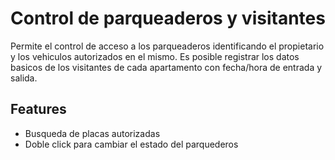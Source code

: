 # Control de parqueaderos y visitantes

Permite el control de acceso a los parqueaderos identificando el propietario y los vehiculos autorizados en el mismo.  Es posible registrar los datos basicos de los visitantes de cada apartamento con fecha/hora de entrada y salida.

## Features
-  Busqueda de placas autorizadas
-  Doble click para cambiar el estado del parquederos
